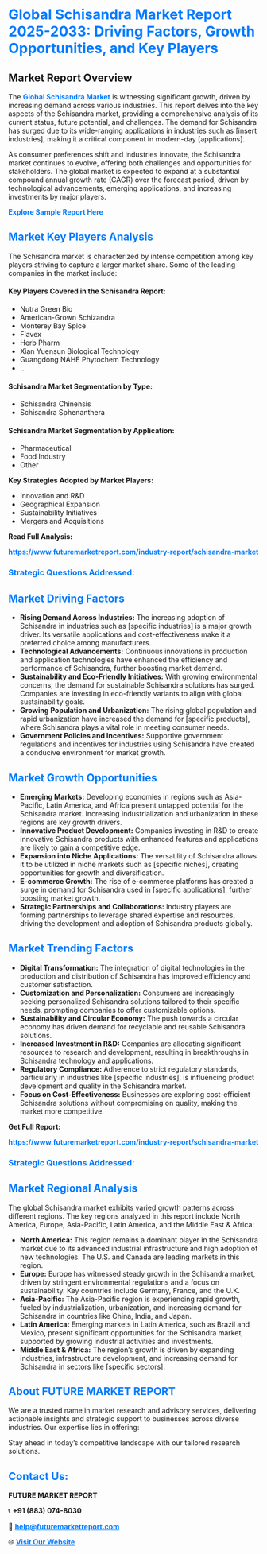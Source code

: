 <h1 style="color: #007BFF;">Global Schisandra Market Report 2025-2033: Driving Factors, Growth Opportunities, and Key Players</h1>

<section id="overview">
<h2>Market Report Overview</h2>
<p>The <a href="https://www.futuremarketreport.com/industry-report/schisandra-market" style="color: #007BFF; text-decoration: none;"><strong>Global Schisandra Market</strong></a> is witnessing significant growth, driven by increasing demand across various industries. This report delves into the key aspects of the Schisandra market, providing a comprehensive analysis of its current status, future potential, and challenges. The demand for Schisandra has surged due to its wide-ranging applications in industries such as [insert industries], making it a critical component in modern-day [applications].</p>
<p>As consumer preferences shift and industries innovate, the Schisandra market continues to evolve, offering both challenges and opportunities for stakeholders. The global market is expected to expand at a substantial compound annual growth rate (CAGR) over the forecast period, driven by technological advancements, emerging applications, and increasing investments by major players.</p>
</section>

<section id="overview">
<p><a href="https://www.futuremarketreport.com/request-sample/reportId=103116" style="color: #007BFF; text-decoration: none;"><strong>Explore Sample Report Here</strong></a></p>
</section>

<section id="key-players">
<h2 style="color: #007BFF;">Market Key Players Analysis</h2>
<p>The Schisandra market is characterized by intense competition among key players striving to capture a larger market share. Some of the leading companies in the market include:</p>
<h4>Key Players Covered in the Schisandra Report:</h4>
<ul><li>Nutra Green Bio</li><li>American-Grown Schizandra</li><li>Monterey Bay Spice</li><li>Flavex</li><li>Herb Pharm</li><li>Xian Yuensun Biological Technology</li><li>Guangdong NAHE Phytochem Technology</li><li>...</li></ul>
<h4>Schisandra Market Segmentation by Type:</h4>
<ul><li>Schisandra Chinensis</li><li>Schisandra Sphenanthera</li></ul>

<h4>Schisandra Market Segmentation by Application:</h4>
<ul><li>Pharmaceutical</li><li>Food Industry</li><li>Other</li></ul>
<p><strong>Key Strategies Adopted by Market Players:</strong></p>
<ul>
<li>Innovation and R&D</li>
<li>Geographical Expansion</li>
<li>Sustainability Initiatives</li>
<li>Mergers and Acquisitions</li>
</ul>
</section>

<section>
<p><strong>Read Full Analysis: </strong></p><a href="https://www.futuremarketreport.com/industry-report/schisandra-market" style="color: #007BFF; text-decoration: none;"><strong>https://www.futuremarketreport.com/industry-report/schisandra-market</strong></a>
<h3 style="color: #007BFF;">Strategic Questions Addressed:</h3>
</section>

<section id="driving-factors">
<h2 style="color: #007BFF;">Market Driving Factors</h2>
<ul>
<li><strong>Rising Demand Across Industries:</strong> The increasing adoption of Schisandra in industries such as [specific industries] is a major growth driver. Its versatile applications and cost-effectiveness make it a preferred choice among manufacturers.</li>
<li><strong>Technological Advancements:</strong> Continuous innovations in production and application technologies have enhanced the efficiency and performance of Schisandra, further boosting market demand.</li>
<li><strong>Sustainability and Eco-Friendly Initiatives:</strong> With growing environmental concerns, the demand for sustainable Schisandra solutions has surged. Companies are investing in eco-friendly variants to align with global sustainability goals.</li>
<li><strong>Growing Population and Urbanization:</strong> The rising global population and rapid urbanization have increased the demand for [specific products], where Schisandra plays a vital role in meeting consumer needs.</li>
<li><strong>Government Policies and Incentives:</strong> Supportive government regulations and incentives for industries using Schisandra have created a conducive environment for market growth.</li>
</ul>
</section>

<section id="growth-opportunities">
<h2 style="color: #007BFF;">Market Growth Opportunities</h2>
<ul>
<li><strong>Emerging Markets:</strong> Developing economies in regions such as Asia-Pacific, Latin America, and Africa present untapped potential for the Schisandra market. Increasing industrialization and urbanization in these regions are key growth drivers.</li>
<li><strong>Innovative Product Development:</strong> Companies investing in R&D to create innovative Schisandra products with enhanced features and applications are likely to gain a competitive edge.</li>
<li><strong>Expansion into Niche Applications:</strong> The versatility of Schisandra allows it to be utilized in niche markets such as [specific niches], creating opportunities for growth and diversification.</li>
<li><strong>E-commerce Growth:</strong> The rise of e-commerce platforms has created a surge in demand for Schisandra used in [specific applications], further boosting market growth.</li>
<li><strong>Strategic Partnerships and Collaborations:</strong> Industry players are forming partnerships to leverage shared expertise and resources, driving the development and adoption of Schisandra products globally.</li>
</ul>
</section>

<section id="trending-factors">
<h2 style="color: #007BFF;">Market Trending Factors</h2>
<ul>
<li><strong>Digital Transformation:</strong> The integration of digital technologies in the production and distribution of Schisandra has improved efficiency and customer satisfaction.</li>
<li><strong>Customization and Personalization:</strong> Consumers are increasingly seeking personalized Schisandra solutions tailored to their specific needs, prompting companies to offer customizable options.</li>
<li><strong>Sustainability and Circular Economy:</strong> The push towards a circular economy has driven demand for recyclable and reusable Schisandra solutions.</li>
<li><strong>Increased Investment in R&D:</strong> Companies are allocating significant resources to research and development, resulting in breakthroughs in Schisandra technology and applications.</li>
<li><strong>Regulatory Compliance:</strong> Adherence to strict regulatory standards, particularly in industries like [specific industries], is influencing product development and quality in the Schisandra market.</li>
<li><strong>Focus on Cost-Effectiveness:</strong> Businesses are exploring cost-efficient Schisandra solutions without compromising on quality, making the market more competitive.</li>
</ul>
</section>

<section>
<p><strong>Get Full Report: </strong></p><a href="https://www.futuremarketreport.com/industry-report/schisandra-market" style="color: #007BFF; text-decoration: none;"><strong>https://www.futuremarketreport.com/industry-report/schisandra-market</strong></a>
<h3 style="color: #007BFF;">Strategic Questions Addressed:</h3>
</section>


<section id="regional-analysis">
<h2 style="color: #007BFF;">Market Regional Analysis</h2>
<p>The global Schisandra market exhibits varied growth patterns across different regions. The key regions analyzed in this report include North America, Europe, Asia-Pacific, Latin America, and the Middle East & Africa:</p>
<ul>
<li><strong>North America:</strong> This region remains a dominant player in the Schisandra market due to its advanced industrial infrastructure and high adoption of new technologies. The U.S. and Canada are leading markets in this region.</li>
<li><strong>Europe:</strong> Europe has witnessed steady growth in the Schisandra market, driven by stringent environmental regulations and a focus on sustainability. Key countries include Germany, France, and the U.K.</li>
<li><strong>Asia-Pacific:</strong> The Asia-Pacific region is experiencing rapid growth, fueled by industrialization, urbanization, and increasing demand for Schisandra in countries like China, India, and Japan.</li>
<li><strong>Latin America:</strong> Emerging markets in Latin America, such as Brazil and Mexico, present significant opportunities for the Schisandra market, supported by growing industrial activities and investments.</li>
<li><strong>Middle East & Africa:</strong> The region’s growth is driven by expanding industries, infrastructure development, and increasing demand for Schisandra in sectors like [specific sectors].</li>
</ul>
</section>

<footer>
<h2 style="color: #007BFF;">About FUTURE MARKET REPORT</h2>
<p>We are a trusted name in market research and advisory services, delivering actionable insights and strategic support to businesses across diverse industries. Our expertise lies in offering:</p>

<p>Stay ahead in today’s competitive landscape with our tailored research solutions.</p>

<h2 style="color: #007BFF;">Contact Us:</h2>
<p><strong>FUTURE MARKET REPORT</strong></p>
<p>📞 <strong>+91 (883) 074-8030</strong></p>
<p>📧 <strong><a href="mailto:help@futuremarketreport.com" style="color: #007BFF;">help@futuremarketreport.com</a></strong></p>
<p>🌐 <strong><a href="https://www.futuremarketreport.com/" style="color: #007BFF;">Visit Our Website</a></strong></p>
</footer>